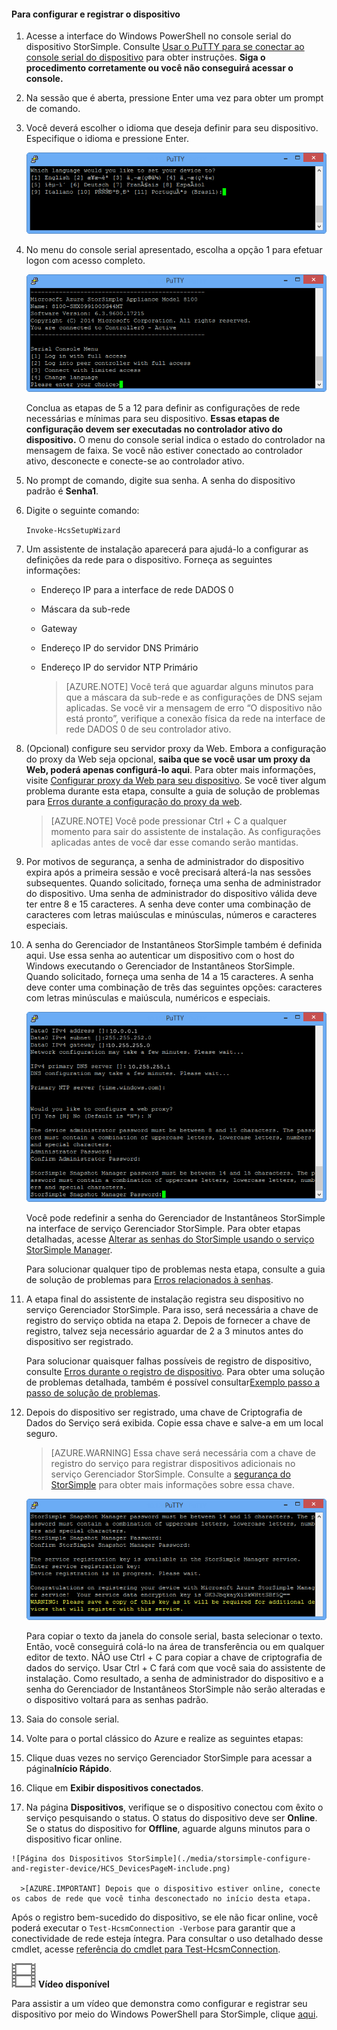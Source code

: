 <!--author=alkohli last changed: 12/01/15-->


#### Para configurar e registrar o dispositivo

1. Acesse a interface do Windows PowerShell no console serial do dispositivo StorSimple. Consulte [Usar o PuTTY para se conectar ao console serial do dispositivo](#use-putty-to-connect-to-the-device-serial-console) para obter instruções. **Siga o procedimento corretamente ou você não conseguirá acessar o console.**

2. Na sessão que é aberta, pressione Enter uma vez para obter um prompt de comando.

3. Você deverá escolher o idioma que deseja definir para seu dispositivo. Especifique o idioma e pressione Enter.

    ![O StorSimple configura e registra o dispositivo 1](./media/storsimple-configure-and-register-device/HCS_RegisterYourDevice1-include.png)

4. No menu do console serial apresentado, escolha a opção 1 para efetuar logon com acesso completo.

    ![Dispositivo de registro do StorSimple 2](./media/storsimple-configure-and-register-device/HCS_RegisterYourDevice2-include.png)
  
     Conclua as etapas de 5 a 12 para definir as configurações de rede necessárias e mínimas para seu dispositivo. **Essas etapas de configuração devem ser executadas no controlador ativo do dispositivo.** O menu do console serial indica o estado do controlador na mensagem de faixa. Se você não estiver conectado ao controlador ativo, desconecte e conecte-se ao controlador ativo.

5. No prompt de comando, digite sua senha. A senha do dispositivo padrão é **Senha1**.

6. Digite o seguinte comando:

     `Invoke-HcsSetupWizard`

7. Um assistente de instalação aparecerá para ajudá-lo a configurar as definições da rede para o dispositivo. Forneça as seguintes informações:
   - Endereço IP para a interface de rede DADOS 0
   - Máscara da sub-rede
   - Gateway
   - Endereço IP do servidor DNS Primário
   - Endereço IP do servidor NTP Primário
   
      >[AZURE.NOTE] Você terá que aguardar alguns minutos para que a máscara da sub-rede e as configurações de DNS sejam aplicadas. Se você vir a mensagem de erro “O dispositivo não está pronto”, verifique a conexão física da rede na interface de rede DADOS 0 de seu controlador ativo.

8. (Opcional) configure seu servidor proxy da Web. Embora a configuração do proxy da Web seja opcional, **saiba que se você usar um proxy da Web, poderá apenas configurá-lo aqui**. Para obter mais informações, visite [Configurar proxy da Web para seu dispositivo](storsimple-configure-web-proxy.md). Se você tiver algum problema durante esta etapa, consulte a guia de solução de problemas para [Erros durante a configuração do proxy da web](storsimple-troubleshoot-deployment.md#errors-during-the-optional-web-proxy-settings).
 

      >[AZURE.NOTE] Você pode pressionar Ctrl + C a qualquer momento para sair do assistente de instalação. As configurações aplicadas antes de você dar esse comando serão mantidas.

9. Por motivos de segurança, a senha de administrador do dispositivo expira após a primeira sessão e você precisará alterá-la nas sessões subsequentes. Quando solicitado, forneça uma senha de administrador do dispositivo. Uma senha de administrador do dispositivo válida deve ter entre 8 e 15 caracteres. A senha deve conter uma combinação de caracteres com letras maiúsculas e minúsculas, números e caracteres especiais.

10. A senha do Gerenciador de Instantâneos StorSimple também é definida aqui. Use essa senha ao autenticar um dispositivo com o host do Windows executando o Gerenciador de Instantâneos StorSimple. Quando solicitado, forneça uma senha de 14 a 15 caracteres. A senha deve conter uma combinação de três das seguintes opções: caracteres com letras minúsculas e maiúscula, numéricos e especiais.

    ![Dispositivo de registro do StorSimple 4](./media/storsimple-configure-and-register-device/HCS_RegisterYourDevice4-include.png)

    Você pode redefinir a senha do Gerenciador de Instantâneos StorSimple na interface de serviço Gerenciador StorSimple. Para obter etapas detalhadas, acesse [Alterar as senhas do StorSimple usando o serviço StorSimple Manager](storsimple-change-passwords.md).

	Para solucionar qualquer tipo de problemas nesta etapa, consulte a guia de solução de problemas para [Erros relacionados à senhas](storsimple-troubleshoot-deployment.md#errors-related-to-device-administrator-and-storsimple-snapshot-manager-passwords).

11. A etapa final do assistente de instalação registra seu dispositivo no serviço Gerenciador StorSimple. Para isso, será necessária a chave de registro do serviço obtida na etapa 2. Depois de fornecer a chave de registro, talvez seja necessário aguardar de 2 a 3 minutos antes do dispositivo ser registrado.

	Para solucionar quaisquer falhas possíveis de registro de dispositivo, consulte [Erros durante o registro de dispositivo](storsimple-troubleshoot-deployment.md#errors-during-device-registration). Para obter uma solução de problemas detalhada, também é possível consultar[Exemplo passo a passo de solução de problemas](storsimple-troubleshoot-deployment.md#step-by-step-storsimple-troubleshooting-example).

12. Depois do dispositivo ser registrado, uma chave de Criptografia de Dados do Serviço será exibida. Copie essa chave e salve-a em um local seguro.
	
	> [AZURE.WARNING] Essa chave será necessária com a chave de registro do serviço para registrar dispositivos adicionais no serviço Gerenciador StorSimple. Consulte a [segurança do StorSimple](../articles/storsimple/storsimple-security.md) para obter mais informações sobre essa chave.

     ![Dispositivo de registro do StorSimple 6](./media/storsimple-configure-and-register-device/HCS_RegisterYourDevice6-include.png)

     Para copiar o texto da janela do console serial, basta selecionar o texto. Então, você conseguirá colá-lo na área de transferência ou em qualquer editor de texto. NÃO use Ctrl + C para copiar a chave de criptografia de dados do serviço. Usar Ctrl + C fará com que você saia do assistente de instalação. Como resultado, a senha de administrador do dispositivo e a senha do Gerenciador de Instantâneos StorSimple não serão alteradas e o dispositivo voltará para as senhas padrão.

13. Saia do console serial.

14. Volte para o portal clássico do Azure e realize as seguintes etapas:
  1. Clique duas vezes no serviço Gerenciador StorSimple para acessar a página**Início Rápido**.
  2. Clique em **Exibir dispositivos conectados**.
  3. Na página **Dispositivos**, verifique se o dispositivo conectou com êxito o serviço pesquisando o status. O status do dispositivo deve ser **Online**. Se o status do dispositivo for **Offline**, aguarde alguns minutos para o dispositivo ficar online.
   
    ![Página dos Dispositivos StorSimple](./media/storsimple-configure-and-register-device/HCS_DevicesPageM-include.png)
  
      >[AZURE.IMPORTANT] Depois que o dispositivo estiver online, conecte os cabos de rede que você tinha desconectado no início desta etapa.

Após o registro bem-sucedido do dispositivo, se ele não ficar online, você poderá executar o `Test-HcsmConnection -Verbose` para garantir que a conectividade de rede esteja íntegra. Para consultar o uso detalhado desse cmdlet, acesse [referência do cmdlet para Test-HcsmConnection](https://technet.microsoft.com/library/dn715782.aspx).

![Vídeo disponível](./media/storsimple-configure-and-register-device/Video_icon.png) **Vídeo disponível**

Para assistir a um vídeo que demonstra como configurar e registrar seu dispositivo por meio do Windows PowerShell para StorSimple, clique [aqui](https://azure.microsoft.com/documentation/videos/initialize-the-storsimple-appliance/).

<!---HONumber=AcomDC_0128_2016-->